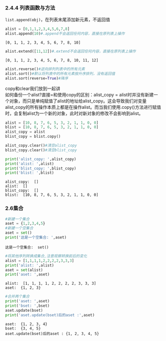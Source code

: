 ### 2.4.4 列表函数与方法

`list.append(obj)`，在列表末尾添加新元素，不返回值
```python
alist = [0,1,1,2,3,4,5,6,7,8]
alist.append(10)#.append不会返回任何内容，直接在原列表上操作
```
    [0, 1, 1, 2, 3, 4, 5, 6, 7, 8, 10]
    
```python
alist.extend([11,12])#.extend不会返回任何内容，直接在原列表上操作
```
    [0, 1, 1, 2, 3, 4, 5, 6, 7, 8, 10, 11, 12]

```python
alist.reverse()#逆向排列列表中的所有元素
alist.sort()#默认将列表中的所有元素按升序排列，没有返回值
alist.sort(reverse=True)#降序
```


copy和clear我们放到一起讲  
如何备份一个alist?直接=和使用copy的区别：alist_copy = alist时并没有新建一个对象，而只是单纯赋值了alist的地址给alist_copy。这会导致我们对变量alist_copy的所有操作本质上都是在操作alist。而当我们使用.copy()方法进行赋值时，会复制alist为一个新的对象，此时对新对象的修改不会影响到alist。

```python
alist = [10, 8, 7, 6, 5, 3, 2, 1, 1, 0, 0]
blist = [10, 8, 7, 6, 5, 3, 2, 1, 1, 0, 0]
alist_copy = alist
blist_copy = blist.copy()

alist_copy.clear()#清空alist_copy
blist_copy.clear()#清空blist_copy

print('alist_copy: ',alist_copy)
print('alist: ',alist)
print('blist_copy: ',blist_copy)
print('blist: ',blist)
```
    alist_copy:  []
    alist:  []
    blist_copy:  []
    blist:  [10, 8, 7, 6, 5, 3, 2, 1, 1, 0, 0]



### 2.6集合
```python
#新建一个集合
aset = {1,2,3,4,5}
#新建一个空集合
aset = set()
print('这是一个空集合: ',aset)
```
    这是一个空集合:  set()

```python
#将其他序列转换成集合,注意观察转换前后的变化
alist = [1,1,1,1,2,2,2,2,3,3,3]
print('alist: ',alist)
aset = set(alist)
print('aset: ',aset)
```
    alist:  [1, 1, 1, 1, 2, 2, 2, 2, 3, 3, 3]
    aset:  {1, 2, 3}

```python
#合并两个集合
print('aset: ',aset)
print('bset: ',bset)
aset.update(bset)
print('aset.update(bset)后的aset :',aset)
```
    aset:  {1, 2, 3, 4}
    bset:  {3, 4, 5}
    aset.update(bset)后的aset : {1, 2, 3, 4, 5}
